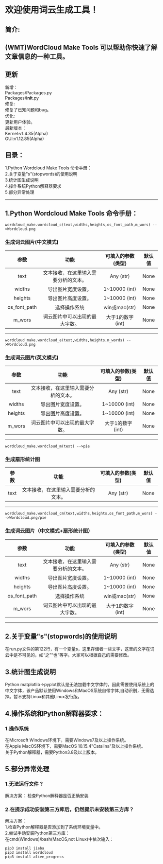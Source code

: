 # 欢迎使用词云生成工具！  
## 简介:
(WMT)WordCloud Make Tools 可以帮助你快速了解文章信息的一种工具。
---
## 更新  
新增：  
Packages/Packages.py  
Packages/__init__.py  
修复:  
修复了已知问题和bug。  
优化:  
更新用户体验。  
最新版本：  
Kernel:v1.4.35(Alpha)  
GUI:v1.12.85(Alpha)  
## 目录：  
1.Python Wordcloud Make Tools 命令手册：    
2.关于变量"s"(stopwords)的使用说明    
3.统计图生成说明    
4.操作系统Python解释器要求    
5.部分异常处理    

---
## 1.Python Wordcloud Make Tools 命令手册：
    wordcloud_make.wordcloud_c(text,widths,heights,os_font_path,m_wors) -->Wordcloud.png
### 生成词云图片(中文模式)
|参数|功能|可填入的参数(类型)|默认值|
|:---:|:---:|:---:|:---:|
|text|文本接收，在这里输入需要分析的文本。|Any (str)|None|
|widths|导出图片宽度设置。|1~10000 (int)|None|
|heights|导出图片高度设置。|1~10000 (int)|None|
|os_font_path|选择操作系统|win或mac(str)|None|
|m_wors|词云图片中可以出现的最大字数。|大于1的数字(int)|None|
---
  
    wordcloud_make.wordcloud_e(text,widths,heights,m_words) -->Wordcloud.png
### 生成词云图片(英文模式)
|参数|功能|可填入的参数(类型)|默认值|
|:---:|:---:|:---:|:---:|
|text|文本接收，在这里输入需要分析的文本。|Any (str)|None|
|widths|导出图片宽度设置。|1~10000 (int)|None|
|heights|导出图片高度设置。|1~10000 (int)|None|
|m_wors|词云图片中可以出现的最大字数。|大于1的数字(int)|None|
---
    wordcloud_make.wordcloud_m(text) -->pie
### 生成扇形统计图
|参数|功能|可填入的参数(类型)|默认值|
|:---:|:---:|:---:|:---:|
|text|文本接收，在这里输入需要分析的文本。|Any (str)|None|
---
    wordcloud_make.wordcloud_cm(text,widths,heights,os_font_path,m_wors) -->Wordcloud.png/pie
### 生成词云图片（中文模式+扇形统计图）
|参数|功能|可填入的参数(类型)|默认值|
|:---:|:---:|:---:|:---:|
|text|文本接收，在这里输入需要分析的文本。|Any (str)|None|
|widths|导出图片宽度设置。|1~10000 (int)|None|
|heights|导出图片高度设置。|1~10000 (int)|None|
|os_font_path|选择操作系统|win或mac(str)|None|
|m_wors|词云图片中可以出现的最大字数。|大于1的数字(int)|None|
---
## 2.关于变量"s"(stopwords)的使用说明
在run.py文件的第122行，有一个变量s，这里存储者一些文字，这里的文字在词云中是不可见的，如“之”“也”等字。大家可以根据自己的需要修改。
## 3.统计图生成说明  
Python matplotlib->pyplot默认是无法加载中文字体的，因此需要使用系统上的中文字体，该产品默认使用Windows和MacOS系统自带字体,自动识别，无需选择。暂不支持Linux和其他Linux发行版。
## 4.操作系统和Python解释器要求：
### 1.操作系统
在Microsoft Windows环境下，需要Windows7及以上操作系统。  
在Apple MacOS环境下，需要MacOS 10.15.4"Catalina"及以上操作系统。  
关于Python解释器，需要Python3.8及以上版本。
## 5.部分异常处理
### 1.无法运行文件？  
解决方案：
检查Python解释器是否正确安装.  
### 2.在提示成功安装第三方库后，仍然提示未安装第三方库？
解决方案：  
1.检查Python解释器是否添加到了系统环境变量中。  
2.尝试手动安装Python第三方库：  
在cmd(Windows)/bash(MacOS,not Linux)中依次输入：

    pip3 install jieba
    pip3 install wordcloud
    pip3 install alive_progress
